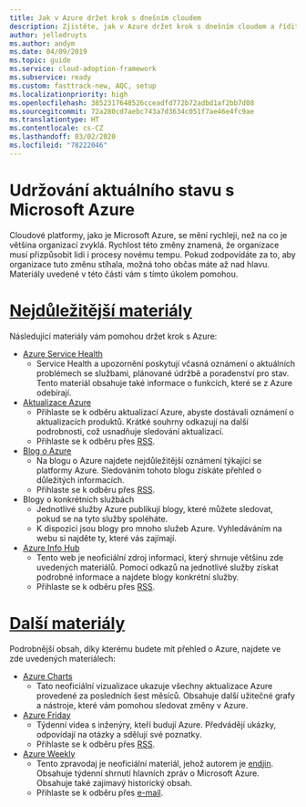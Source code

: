 ```yaml
---
title: Jak v Azure držet krok s dnešním cloudem
description: Zjistěte, jak v Azure držet krok s dnešním cloudem a řídit změny.
author: jelledruyts
ms.author: andym
ms.date: 04/09/2019
ms.topic: guide
ms.service: cloud-adoption-framework
ms.subservice: ready
ms.custom: fasttrack-new, AQC, setup
ms.localizationpriority: high
ms.openlocfilehash: 3852317648526cceadfd772b72adbd1af2bb7d08
ms.sourcegitcommit: 72a280cd7aebc743a7d3634c051f7ae46e4fc9ae
ms.translationtype: HT
ms.contentlocale: cs-CZ
ms.lasthandoff: 03/02/2020
ms.locfileid: "78222046"
---
```

# <a name="stay-current-with-microsoft-azure"></a>Udržování aktuálního stavu s Microsoft Azure

Cloudové platformy, jako je Microsoft Azure, se mění rychleji, než na co je většina organizací zvyklá. Rychlost této změny znamená, že organizace musí přizpůsobit lidi i procesy novému tempu. Pokud zodpovídáte za to, aby organizace tuto změnu stíhala, možná toho občas máte až nad hlavu. Materiály uvedené v této části vám s tímto úkolem pomohou.

<!-- markdownlint-disable MD025 -->

# <a name="top-resources"></a>[Nejdůležitější materiály](#tab/TopResources)

<!-- markdownlint-enable MD025 -->

Následující materiály vám pomohou držet krok s Azure:

- [Azure Service Health](https://docs.microsoft.com/azure/service-health/service-health-overview)
  - Service Health a upozornění poskytují včasná oznámení o aktuálních problémech se službami, plánované údržbě a poradenství pro stav. Tento materiál obsahuje také informace o funkcích, které se z Azure odebírají.
- [Aktualizace Azure](https://azure.microsoft.com/updates)
  - Přihlaste se k odběru aktualizací Azure, abyste dostávali oznámení o aktualizacích produktů. Krátké souhrny odkazují na další podrobnosti, což usnadňuje sledování aktualizací.
  - Přihlaste se k odběru přes [RSS](https://azurecomcdn.azureedge.net/updates/feed).
- [Blog o Azure](https://azure.microsoft.com/blog)
  - Na blogu o Azure najdete nejdůležitější oznámení týkající se platformy Azure. Sledováním tohoto blogu získáte přehled o důležitých informacích.
  - Přihlaste se k odběru přes [RSS](https://azurecomcdn.azureedge.net/blog/feed).
- Blogy o konkrétních službách
  - Jednotlivé služby Azure publikují blogy, které můžete sledovat, pokud se na tyto služby spoléháte.
  - K dispozici jsou blogy pro mnoho služeb Azure. Vyhledáváním na webu si najděte ty, které vás zajímají.
- [Azure Info Hub](https://azureinfohub.azurewebsites.net)
  - Tento web je neoficiální zdroj informací, který shrnuje většinu zde uvedených materiálů. Pomocí odkazů na jednotlivé služby získat podrobné informace a najdete blogy konkrétní služby.
  - Přihlaste se k odběru přes [RSS](https://azureinfohub.azurewebsites.net/Feed?serviceTitle=Azure).

<!-- markdownlint-disable MD025 -->

# <a name="additional-resources"></a>[Další materiály](#tab/AdditionalResources)

<!-- markdownlint-enable MD025 -->

Podrobnější obsah, díky kterému budete mít přehled o Azure, najdete ve zde uvedených materiálech:

- [Azure Charts](https://azurecharts.com/)
  - Tato neoficiální vizualizace ukazuje všechny aktualizace Azure provedené za posledních šest měsíců. Obsahuje další užitečné grafy a nástroje, které vám pomohou sledovat změny v Azure.
- [Azure Friday](https://channel9.msdn.com/Shows/Azure-Friday)
  - Týdenní videa s inženýry, kteří budují Azure. Předvádějí ukázky, odpovídají na otázky a sdělují své poznatky.
  - Přihlaste se k odběru přes [RSS](https://channel9.msdn.com/Shows/Azure-Friday/feed).
- [Azure Weekly](https://azureweekly.info)
  - Tento zpravodaj je neoficiální materiál, jehož autorem je [endjin](https://endjin.com). Obsahuje týdenní shrnutí hlavních zpráv o Microsoft Azure. Obsahuje také zajímavý historický obsah.
  - Přihlaste se k odběru přes [e-mail](https://azureweekly.info).
